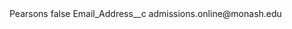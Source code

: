 <?xml version="1.0" encoding="UTF-8"?>
<CustomMetadata xmlns="http://soap.sforce.com/2006/04/metadata" xmlns:xsi="http://www.w3.org/2001/XMLSchema-instance" xmlns:xsd="http://www.w3.org/2001/XMLSchema">
    <label>Pearsons</label>
    <protected>false</protected>
    <values>
        <field>Email_Address__c</field>
        <value xsi:type="xsd:string">admissions.online@monash.edu</value>
    </values>
</CustomMetadata>
